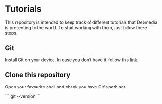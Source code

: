 # Tutorials

This repository is intended to keep track of different tutorials that Debmedia is presenting to the world. To start working with them, just follow these steps.

## Git

Install Git on your device. In case you don't have it, follow this [link](https://help.github.com/articles/set-up-git/).

## Clone this repository

Open your favourite shell and check you have Git's path set. 

´´´
git --version
´´´

